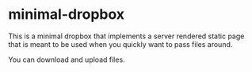 # minimal-dropbox

This is a minimal dropbox that implements a server rendered static page that is meant to be used when you quickly want to pass files around. 

You can download and upload files.
